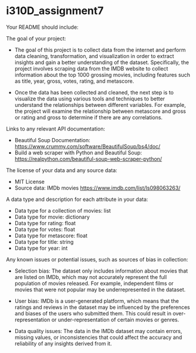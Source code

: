 # i310D_assignment7

Your README should include:

The goal of your project:

- The goal of this project is to collect data from the internet and perform data cleaning, transformation, and visualization in order to extract insights and gain a better understanding of the dataset. Specifically, the project involves scraping data from the IMDB website to collect information about the top 1000 grossing movies, including features such as title, year, gross, votes, rating, and metascore.

- Once the data has been collected and cleaned, the next step is to visualize the data using various tools and techniques to better understand the relationships between different variables. For example, the project will examine the relationship between metascore and gross or rating and gross to determine if there are any correlations.

Links to any relevant API documentation:

- Beautiful Soup Documentation: https://www.crummy.com/software/BeautifulSoup/bs4/doc/
- Build a web scraper with Python and Beautiful Soup: https://realpython.com/beautiful-soup-web-scraper-python/

The license of your data and any source data:

- MIT License
- Source data: IMDb movies https://www.imdb.com/list/ls098063263/

A data type and description for each attribute in your data:

- Data type for a collection of movies: list
- Data type for movie: dictionary
- Data type for rating: float
- Data type for votes: float
- Data type for metascore: float
- Data type for title: string
- Data type for year: int

Any known issues or potential issues, such as sources of bias in collection:

- Selection bias: The dataset only includes information about movies that are listed on IMDb, which may not accurately represent the full population of movies released. For example, independent films or movies that were not popular may be underrepresented in the dataset.

- User bias: IMDb is a user-generated platform, which means that the ratings and reviews in the dataset may be influenced by the preferences and biases of the users who submitted them. This could result in over-representation or under-representation of certain movies or genres.

- Data quality issues: The data in the IMDb dataset may contain errors, missing values, or inconsistencies that could affect the accuracy and reliability of any insights derived from it.

